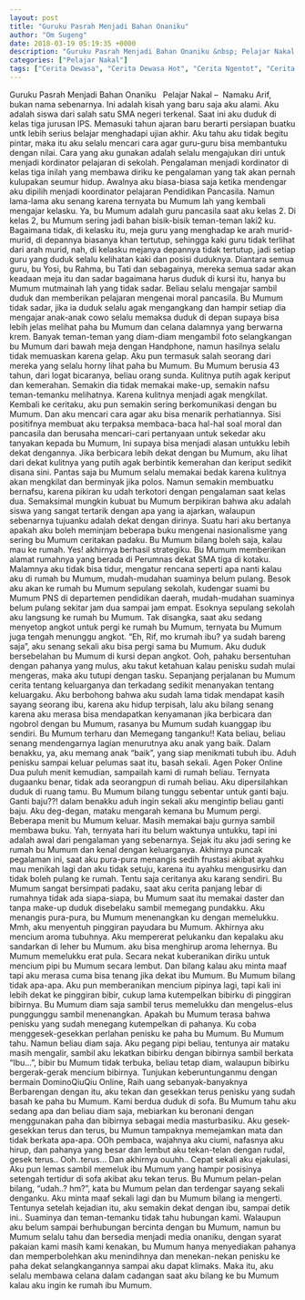 ```yaml
---
layout: post
title: "Guruku Pasrah Menjadi Bahan Onaniku"
author: "Om Sugeng"
date: 2018-03-19 05:19:35 +0000
description: "Guruku Pasrah Menjadi Bahan Onaniku &nbsp; Pelajar Nakal &#8211;\u00a0 Namaku Arif, bukan nama sebenarnya. Ini adalah kisah yang baru saja aku alami. Aku adalah siswa dari salah satu SMA negeri terkenal...."
categories: ["Pelajar Nakal"]
tags: ["Cerita Dewasa", "Cerita Dewasa Hot", "Cerita Ngentot", "Cerita Panas"]
---
```



Guruku Pasrah Menjadi Bahan Onaniku
&nbsp;
Pelajar Nakal &#8211;  Namaku Arif, bukan nama sebenarnya. Ini adalah kisah yang baru saja aku alami. Aku adalah siswa dari salah satu SMA negeri terkenal. Saat ini aku duduk di kelas tiga jurusan IPS. Memasuki tahun ajaran baru berarti persiapan buatku untk lebih serius belajar menghadapi ujian akhir.
Aku tahu aku tidak begitu pintar, maka itu aku selalu mencari cara agar guru-guru bisa membantuku dengan nilai. Cara yang aku gunakan adalah selalu mengajukan diri untuk menjadi kordinator pelajaran di sekolah.
Pengalaman menjadi kordinator di kelas tiga inilah yang membawa diriku ke pengalaman yang tak akan pernah kulupakan seumur hidup. Awalnya aku biasa-biasa saja ketika mendengar aku dipilih menjadi koordinator pelajaran Pendidikan Pancasila. Namun lama-lama aku senang karena ternyata bu Mumum lah yang kembali mengajar kelasku.
Ya, bu Mumum adalah guru pancasila saat aku kelas 2. Di kelas 2, bu Mumum sering jadi bahan bisik-bisik teman-teman laki2 ku. Bagaimana tidak, di kelasku itu, meja guru yang menghadap ke arah murid-murid, di depannya biasanya khan tertutup, sehingga kaki guru tidak terlihat dari arah murid, nah, di kelasku mejanya depannya tidak tertutup, jadi setiap guru yang duduk selalu kelihatan kaki dan posisi duduknya.
Diantara semua guru, bu Yosi, bu Rahma, bu Tati dan sebagainya, mereka semua sadar akan keadaan meja itu dan sadar bagaimana harus duduk di kursi itu, hanya bu Mumum mutmainah lah yang tidak sadar.
Beliau selalu mengajar sambil duduk dan memberikan pelajaran mengenai moral pancasila. Bu Mumum tidak sadar, jika ia duduk selalu agak mengangkang dan hampir setiap dia mengajar anak-anak cowo selalu memaksa duduk di depan supaya bisa lebih jelas melihat paha bu Mumum dan celana dalamnya yang berwarna krem.
Banyak teman-teman yang diam-diam mengambil foto selangkangan bu Mumum dari bawah meja dengan Handphone, namun hasilnya selalu tidak memuaskan karena gelap. Aku pun termasuk salah seorang dari mereka yang selalu horny lihat paha bu Mumum. Bu Mumum berusia 43 tahun, dari logat bicaranya, beliau orang sunda. Kulitnya putih agak keriput dan kemerahan. Semakin dia tidak memakai make-up, semakin nafsu teman-temanku melihatnya. Karena kulitnya menjadi agak mengkilat.
Kembali ke ceritaku, aku pun semakin sering berkomunikasi dengan bu Mumum. Dan aku mencari cara agar aku bisa menarik perhatiannya. Sisi positifnya membuat aku terpaksa membaca-baca hal-hal soal moral dan pancasila dan berusaha mencari-cari pertanyaan untuk sekedar aku tanyakan kepada bu Mumum,
Ini supaya bisa menjadi alasan untukku lebih dekat dengannya. Jika berbicara lebih dekat dengan bu Mumum, aku lihat dari dekat kulitnya yang putih agak berbintik kemerahan dan keriput sedikit disana sini. Pantas saja bu Mumum selalu memakai bedak karena kulitnya akan mengkilat dan berminyak jika polos. Namun semakin membuatku bernafsu, karena pikiran ku udah terkotori dengan pengalaman saat kelas dua.
Semaksimal mungkin kubuat bu Mumum berpikiran bahwa aku adalah siswa yang sangat tertarik dengan apa yang ia ajarkan, walaupun sebenarnya tujuanku adalah dekat dengan dirinya.
Suatu hari aku bertanya apakah aku boleh meminjam beberapa buku mengenai nasionalisme yang sering bu Mumum ceritakan padaku. Bu Mumum bilang boleh saja, kalau mau ke rumah. Yes! akhirnya berhasil strategiku. Bu Mumum memberikan alamat rumahnya yang berada di Perumnas dekat SMA tiga di kotaku.
Malamnya aku tidak bisa tidur, mengatur rencana seperti apa nanti kalau aku di rumah bu Mumum, mudah-mudahan suaminya belum pulang. Besok aku akan ke rumah bu Mumum sepulang sekolah, kudengar suami bu Mumum PNS di departemen pendidikan daerah, mudah-mudahan suaminya belum pulang sekitar jam dua sampai jam empat.
Esoknya sepulang sekolah aku langsung ke rumah bu Mumum. Tak disangka, saat aku sedang menyetop angkot untuk pergi ke rumah bu Mumum, ternyata bu Mumum juga tengah menunggu angkot.
“Eh, Rif, mo krumah ibu? ya sudah bareng saja”, aku senang sekali aku bisa pergi sama bu Mumum. Aku duduk bersebelahan bu Mumum di kursi depan angkot. Ooh, pahaku bersentuhan dengan pahanya yang mulus, aku takut ketahuan kalau penisku sudah mulai mengeras, maka aku tutupi dengan tasku.
Sepanjang perjalanan bu Mumum cerita tentang keluarganya dan terkadang sedikit menanyakan tentang keluargaku. Aku berbohong bahwa aku sudah lama tidak mendapat kasih sayang seorang ibu, karena aku hidup terpisah, lalu aku bilang senang karena aku merasa bisa mendapatkan kenyamanan jika berbicara dan ngobrol dengan bu Mumum, rasanya bu Mumum sudah kuanggap ibu sendiri.
Bu Mumum terharu dan Memegang tanganku!! Kata beliau, beliau senang mendengarnya lagian menurutnya aku anak yang baik. Dalam benakku, ya, aku memang anak “baik”, yang siap menikmati tubuh ibu. Aduh penisku sampai keluar pelumas saat itu, basah sekali. Agen Poker Online
Dua puluh menit kemudian, sampailah kami di rumah beliau. Ternyata dugaanku benar, tidak ada seorangpun di rumah beliau. Aku dipersilahkan duduk di ruang tamu. Bu Mumum bilang tunggu sebentar untuk ganti baju.
Ganti baju??! dalam benakku aduh ingin sekali aku mengintip beliau ganti baju. Aku deg-degan, mataku mengarah kemana bu Mumum pergi. Beberapa menit bu Mumum keluar. Masih memakai baju gurnya sambil membawa buku. Yah, ternyata hari itu belum waktunya untukku, tapi ini adalah awal dari pengalaman yang sebenarnya.
Sejak itu aku jadi sering ke rumah bu Mumum dan kenal dengan keluarganya. Akhirnya puncak pegalaman ini, saat aku pura-pura menangis sedih frustasi akibat ayahku mau menikah lagi dan aku tidak setuju, karena itu ayahku mengusirku dan tidak boleh pulang ke rumah. Tentu saja ceritanya aku karang sendiri.
Bu Mumum sangat bersimpati padaku, saat aku cerita panjang lebar di rumahnya tidak ada siapa-siapa, bu Mumum saat itu memakai daster dan tanpa make-up duduk disebelaku sambil memegang pundakku. Aku menangis pura-pura, bu Mumum menenangkan ku dengan memelukku.
Mmh, aku menyentuh pinggiran payudara bu Mumum. Akhirnya aku mencium aroma tubuhnya. Aku mempererat pelukanku dan kepalaku aku sandarkan di leher bu Mumum. aku bisa menghirup aroma lehernya. Bu Mumum memelukku erat pula. Secara nekat kuberanikan diriku untuk mencium pipi bu Mumum secara lembut. Dan bilang kalau aku minta maaf tapi aku merasa cuma bisa tenang jika dekat ibu Mumum.
Bu Mumum bilang tidak apa-apa. Aku pun memberanikan mencium pipinya lagi, tapi kali ini lebih dekat ke pinggiran bibir, cukup lama kutempelkan bibirku di pinggiran bibirnya. Bu Mumum diam saja sambil terus memelukku dan mengelus-elus punggunggu sambil menenangkan. Apakah bu Mumum terasa bahwa penisku yang sudah menegang kutempelkan di pahanya.
Ku coba menggesek-gesekkan perlahan penisku ke paha bu Mumum. Bu Mumum tahu. Namun beliau diam saja. Aku pegang pipi beliau, tentunya air mataku masih mengalir, sambil aku lekatkan bibirku dengan bibirnya sambil berkata “Ibu…”, bibir bu Mumum tidak terbuka, beliau tetap diam, walaupun bibirku bergerak-gerak mencium bibirnya.
Tunjukan keberuntunganmu dengan bermain DominoQiuQiu Online, Raih uang sebanyak-banyaknya
Berbarengan dengan itu, aku tekan dan gesekkan terus penisku yang sudah basah ke paha bu Mumum. Kami berdua duduk di sofa. Bu Mumum tahu aku sedang apa dan beliau diam saja, mebiarkan ku beronani dengan menggunakan paha dan bibirnya sebagai media masturbasiku.
Aku gesek-gesekkan terus dan terus, bu Mumun tampaknya memejamkan mata dan tidak berkata apa-apa. OOh pembaca, wajahnya aku ciumi, nafasnya aku hirup, dan pahanya yang besar dan lembut aku tekan-telan dengan rudal, gesek terus.. Ooh..terus… Dan akhirnya ouuhh.. Cepat sekali aku ejakulasi,
Aku pun lemas sambil memeluk ibu Mumum yang hampir posisinya setengah tertidur di sofa akibat aku tekan terus. Bu Mumum pelan-pelan bilang, “udah..? hm?”, kata bu Mumum pelan dan terdengar sayang sekali denganku. Aku minta maaf sekali lagi dan bu Mumum bilang ia mengerti. Tentunya setelah kejadian itu, aku semakin dekat dengan ibu, sampai detik ini.. Suaminya dan teman-temanku tidak tahu hubungan kami.
Walaupun aku belum sampai berhubungan bercinta dengan bu Mumum, namun bu Mumum selalu tahu dan bersedia menjadi media onaniku, dengan syarat pakaian kami masih kami kenakan, bu Mumum hanya menyediakan pahanya dan memperbolehkan aku menindihnya dan menekan-nekan penisku ke paha dekat selangkangannya sampai aku dapat klimaks.
Maka itu, aku selalu membawa celana dalam cadangan saat aku bilang ke bu Mumum kalau aku ingin ke rumah ibu Mumum.
